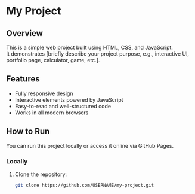 # My Project

## Overview
This is a simple web project built using HTML, CSS, and JavaScript.  
It demonstrates [briefly describe your project purpose, e.g., interactive UI, portfolio page, calculator, game, etc.].

## Features
- Fully responsive design
- Interactive elements powered by JavaScript
- Easy-to-read and well-structured code
- Works in all modern browsers

## How to Run
You can run this project locally or access it online via GitHub Pages.

### Locally
1. Clone the repository:
   ```bash
   git clone https://github.com/USERNAME/my-project.git